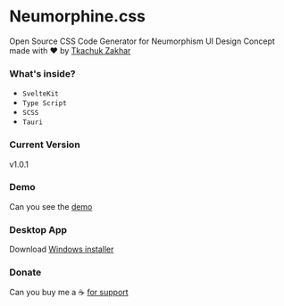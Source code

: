 # **Neumorphine.css**

Open Source CSS Code Generator for Neumorphism UI Design Concept made with ❤️ by [Tkachuk Zakhar](https://github.com/imhul)

### What's inside?

-   `SvelteKit`
-   `Type Script`
-   `SCSS`
-   `Tauri`

### Current Version

v1.0.1

### Demo

Can you see the [demo](https://imhul.github.io/neumorphine.css)

### Desktop App

Download [Windows installer](https://github.com/imhul/neumorphine.css/releases/download/1.0.1/neumorphine_0.1.0_x64-setup.rar)

### Donate

Can you buy me a ☕ [for support](https://www.buymeacoffee.com/blashirkz)
